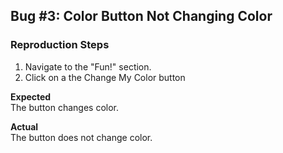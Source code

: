 ## Bug #3: Color Button Not Changing Color

### Reproduction Steps
1. Navigate to the "Fun!" section.
2. Click on a the Change My Color button

**Expected**  
The button changes color.

**Actual**  
The button does not change color.